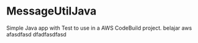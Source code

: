 # MessageUtilJava

Simple Java app with Test to use in a AWS CodeBuild project. belajar aws
afasdfasd
dfadfasdfasd
